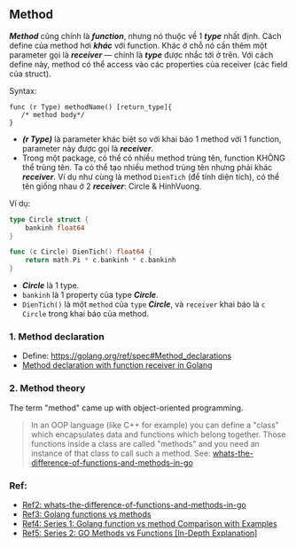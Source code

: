 ## Method

***Method*** cũng chính là ***function***, nhưng nó thuộc về 1 ***type*** nhất định. Cách define của method hơi ***khác*** với function. Khác ở chỗ nó cần thêm một parameter gọi là ***receiver*** — chính là ***type*** được nhắc tới ở trên. Với cách define này, method có thể access vào các properties của receiver (các field của struct).

Syntax:
```
func (r Type) methodName() [return_type]{
   /* method body*/
}
```
- ***(r Type)*** là parameter khác biệt so với khai báo 1 method với 1 function, parameter này được gọi là ***receiver***.
- Trong một package, có thể có nhiều method trùng tên, function KHÔNG thể trùng tên. Ta có thể tạo nhiều method trùng tên nhưng phải khác ***receiver***. Ví dụ như cùng là method `DienTich` (để tính diện tích), có thể tên giống nhau ở 2 ***receiver***: Circle & HinhVuong.

Ví dụ:

```go
type Circle struct {
	bankinh float64
}

func (c Circle) DienTich() float64 {
	return math.Pi * c.bankinh * c.bankinh
}

```
- ***Circle*** là 1 type.
- `bankinh` là 1 property của type ***Circle***.
- `DienTich()` là một `method` của `type` ***Circle***, và `receiver` khai báo là `c Circle`  trong khai báo của method.


### 1. Method declaration
- Define: https://golang.org/ref/spec#Method_declarations
- [Method declaration with function receiver in Golang](https://pgillich.medium.com/method-declaration-with-function-receiver-in-golang-7f5531ded97d)

### 2. Method theory
The term "method" came up with object-oriented programming. 
> In an OOP language (like C++ for example) you can define a "class" which encapsulates data and functions which belong together.
> Those functions inside a class are called "methods" and you need an instance of that class to call such a method.
See: [whats-the-difference-of-functions-and-methods-in-go](https://stackoverflow.com/questions/8263546/whats-the-difference-of-functions-and-methods-in-go)

### Ref:
- [Ref2: whats-the-difference-of-functions-and-methods-in-go](https://stackoverflow.com/questions/8263546/whats-the-difference-of-functions-and-methods-in-go)
- [Ref3: Golang functions vs methods](https://www.sohamkamani.com/golang/functions-vs-methods/)
- [Ref4: Series 1: Golang function vs method Comparison with Examples](https://www.golinuxcloud.com/golang-function-vs-method/)
- [Ref5: Series 2: GO Methods vs Functions [In-Depth Explanation]](https://www.golinuxcloud.com/go-methods-vs-functions/)
